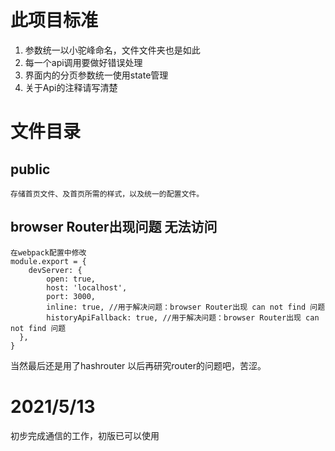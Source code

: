 # 此项目标准
<ol>
    <li>参数统一以小驼峰命名，文件文件夹也是如此</li>
    <li>每一个api调用要做好错误处理</li>
    <li>界面内的分页参数统一使用state管理</li>
    <li>关于Api的注释请写清楚</li>
</ol>

# 文件目录

## public

```
存储首页文件、及首页所需的样式，以及统一的配置文件。
```

## browser Router出现问题 无法访问

```
在webpack配置中修改
module.export = {
    devServer: {
        open: true,
        host: 'localhost',
        port: 3000,
        inline: true, //用于解决问题：browser Router出现 can not find 问题
        historyApiFallback: true, //用于解决问题：browser Router出现 can not find 问题
  },
}

```

当然最后还是用了hashrouter 以后再研究router的问题吧，苦涩。

# 2021/5/13
初步完成通信的工作，初版已可以使用


